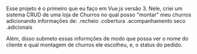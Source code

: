Esse projeto é o primeiro que eu faço em Vue.js versão 3.
Nele, criei um sistema CRUD de uma loja de Churros no qual posso "montar" meu churros adicionando informações de:
.recheio
.cobertura
.acompanhamento seco
.adicionais

Além, disso submeto essas informções de modo que possa ver o nome do cliente e qual montagem de churros ele escolheu, e, o status do pedido.

